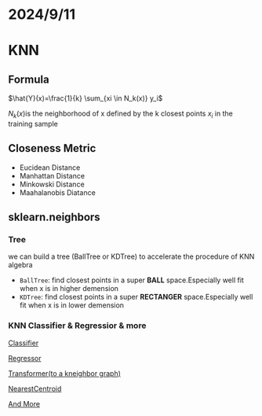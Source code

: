 # 2024/9/11
# KNN
## Formula

$\hat{Y}(x)=\frac{1}{k} \sum_{xi \in N_k(x)} y_i$

$N_k(x) \text{is the neighborhood of x defined by the k closest points }x_i\text{ in the training sample}$

## Closeness Metric

- Eucidean Distance
- Manhattan Distance
- Minkowski Distance
- Maahalanobis Diatance

## sklearn.neighbors

### Tree
we can build a tree (BallTree or KDTree) to accelerate the procedure of KNN algebra

- `BallTree`: find closest points in a super **BALL** space.Especially well fit when x is in higher demension
- `KDTree`: find closest points in a super **RECTANGER** space.Especially well fit when x is in lower demension

### KNN Classifier & Regressior & more
[Classifier](https://scikit-learn.org/stable/modules/generated/sklearn.neighbors.KNeighborsClassifier.html)

[Regressor](https://scikit-learn.org/stable/modules/generated/sklearn.neighbors.KNeighborsRegressor.html)

[Transformer(to a kneighbor graph)](https://scikit-learn.org/stable/modules/generated/sklearn.neighbors.KNeighborsTransformer.html)

[NearestCentroid](https://scikit-learn.org/stable/modules/generated/sklearn.neighbors.NearestCentroid.html)

[And More](https://scikit-learn.org/stable/api/sklearn.neighbors.html)
